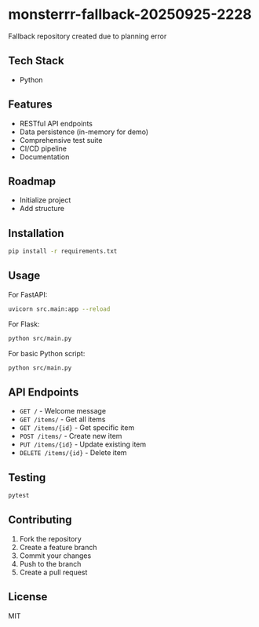 # monsterrr-fallback-20250925-2228

Fallback repository created due to planning error

## Tech Stack
- Python

## Features
- RESTful API endpoints
- Data persistence (in-memory for demo)
- Comprehensive test suite
- CI/CD pipeline
- Documentation

## Roadmap
- Initialize project
- Add structure

## Installation

```bash
pip install -r requirements.txt
```

## Usage

For FastAPI:
```bash
uvicorn src.main:app --reload
```

For Flask:
```bash
python src/main.py
```

For basic Python script:
```bash
python src/main.py
```

## API Endpoints

- `GET /` - Welcome message
- `GET /items/` - Get all items
- `GET /items/{id}` - Get specific item
- `POST /items/` - Create new item
- `PUT /items/{id}` - Update existing item
- `DELETE /items/{id}` - Delete item

## Testing

```bash
pytest
```

## Contributing

1. Fork the repository
2. Create a feature branch
3. Commit your changes
4. Push to the branch
5. Create a pull request

## License

MIT
